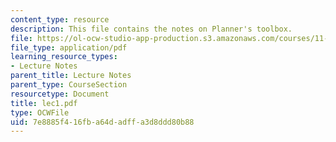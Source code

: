 ```yaml
---
content_type: resource
description: This file contains the notes on Planner's toolbox.
file: https://ol-ocw-studio-app-production.s3.amazonaws.com/courses/11-204-planning-communications-and-digital-media-fall-2004/7e8885f416fba64dadffa3d8ddd80b88_lec1.pdf
file_type: application/pdf
learning_resource_types:
- Lecture Notes
parent_title: Lecture Notes
parent_type: CourseSection
resourcetype: Document
title: lec1.pdf
type: OCWFile
uid: 7e8885f4-16fb-a64d-adff-a3d8ddd80b88
---
```

